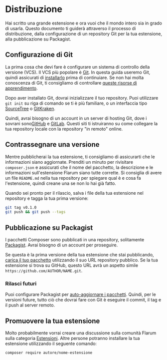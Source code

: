 # Distribuzione

Hai scritto una grande estensione e ora vuoi che il mondo intero sia in grado di usarla. Questo documento ti guiderà attraverso il processo di distribuzione, dalla configurazione di un repository Git per la tua estensione, alla pubblicazione su Packagist.

## Configurazione di Git

La prima cosa che devi fare è configurare un sistema di controllo della versione (VCS).
Il VCS più popolare è [Git](https://git-scm.com/). In questa guida useremo Git, quindi assicurati di [installarlo](https://git-scm.com/downloads) prima di continuiare. Se non hai molta conoscenza di Git, ti consigliamo di controllare [queste risorse di apprendimento](https://try.github.io/).

Dopo aver installato Git, dovrai inizializzare il tuo repository. Puoi utilizzare `git init` su riga di comando se ti è più familiare, o un interfaccia tipo [SourceTree](https://www.sourcetreeapp.com/) o [GitKraken](https://www.gitkraken.com/).

Quindi, avrai bisogno di un account in un server di hosting Git, dove i sovrani sono[GitHub](https://github.com) e [GitLab](https://gitlab.com). Questi siti ti istruiranno su come collegare la tua repository locale con la repository "in remoto" online.

## Contrassegnare una versione

Mentre pubblicherai la tua estensione, ti consigliamo di assicurarti che le informazioni siano aggiornate. Prenditi un minuto per rivisitare `composer.json` e assicurati che il nome del pacchetto, la descrizione e le informazioni sull'estensione Flarum siano tutte corrette. Si consiglia di avere un file `README.md` nella tua repository per spiegare qual è e cosa fa l'estensione, quindi creane una se non lo hai già fatto.

Quando sei pronto per il rilascio, salva i file della tua estensione nel repository e tagga la tua prima versione:

```bash
git tag v0.1.0
git push && git push --tags
```

## Pubblicazione su Packagist

I pacchetti Composer sono pubblicati in una repository, solitamente [Packagist](https://packagist.org/). Avrai bisogno di un account per proseguire.

Se questa è la prima versione della tua estensione che stai pubblicando, [carica il tuo pacchetto](https://packagist.org/packages/submit) utilizzando il suo URL repository pubblico. Se la tua estensione si trova su GitHub, questo URL avrà un aspetto simile `https://github.com/AUTHOR/NAME.git`.

### Rilasci futuri

Puoi configurare Packagist per [auto-aggiornare i pacchetti](https://packagist.org/about#how-to-update-packages). Quindi, per le versioni future, tutto ciò che dovrai fare con Git è eseguire il commit, il tag e il push al server remoto.

## Promuovere la tua estensione

Molto probabilmente vorrai creare una discussione sulla comunità Flarum sulla categoria [Estensioni](https://discuss.flarum.org/t/extensions). Altre persone potranno installare la tua estensione utilizzando il seguente comando:

```bash
composer require autore/nome-estensione
```
